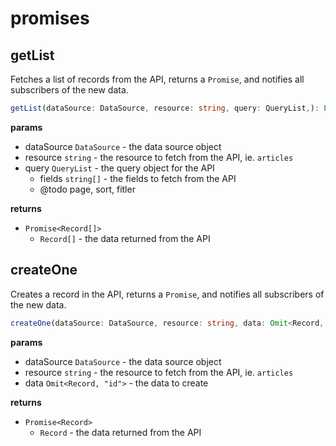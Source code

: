 # promises

## getList

Fetches a list of records from the API, returns a `Promise`, and notifies all subscribers of the new data.

```ts
getList(dataSource: DataSource, resource: string, query: QueryList,): Promise<Record[]>
```

**params**

- dataSource `DataSource` - the data source object
- resource `string` - the resource to fetch from the API, ie. `articles`
- query `QueryList` - the query object for the API
  - fields `string[]` - the fields to fetch from the API
  - @todo page, sort, fitler

**returns**

- `Promise<Record[]>`
  - `Record[]` - the data returned from the API

## createOne

Creates a record in the API, returns a `Promise`, and notifies all subscribers of the new data.

```ts
createOne(dataSource: DataSource, resource: string, data: Omit<Record, "id">,): Promise<Record>
```

**params**

- dataSource `DataSource` - the data source object
- resource `string` - the resource to fetch from the API, ie. `articles`
- data `Omit<Record, "id">` - the data to create

**returns**

- `Promise<Record>`
  - `Record` - the data returned from the API

